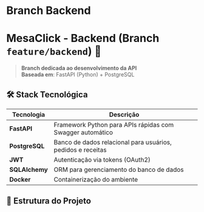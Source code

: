 
# Branch Backend

# MesaClick - Backend (Branch `feature/backend`) 🚀

> **Branch dedicada ao desenvolvimento da API**  
> **Baseada em**: FastAPI (Python) + PostgreSQL  

## 🛠️ Stack Tecnológica  
| Tecnologia          | Descrição                                                                 |
|---------------------|---------------------------------------------------------------------------|
| **FastAPI**         | Framework Python para APIs rápidas com Swagger automático                 |
| **PostgreSQL**      | Banco de dados relacional para usuários, pedidos e receitas              |
| **JWT**             | Autenticação via tokens (OAuth2)                                         |
| **SQLAlchemy**      | ORM para gerenciamento do banco de dados                                 |
| **Docker**          | Containerização do ambiente                                              |

## 📂 Estrutura do Projeto  
